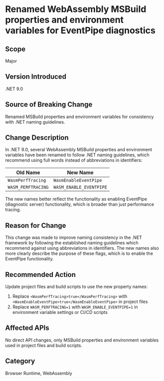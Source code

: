 # Renamed WebAssembly MSBuild properties and environment variables for EventPipe diagnostics

## Scope
Major

## Version Introduced
.NET 9.0

## Source of Breaking Change
Renamed MSBuild properties and environment variables for consistency with .NET naming guidelines.

## Change Description
In .NET 9.0, several WebAssembly MSBuild properties and environment variables have been renamed to follow .NET naming guidelines, which recommend using full words instead of abbreviations in identifiers:

| Old Name | New Name |
|----------|----------|
| `WasmPerfTracing` | `WasmEnableEventPipe` |
| `WASM_PERFTRACING` | `WASM_ENABLE_EVENTPIPE` |

The new names better reflect the functionality as enabling EventPipe (diagnostic server) functionality, which is broader than just performance tracing.

## Reason for Change
This change was made to improve naming consistency in the .NET framework by following the established naming guidelines which recommend against using abbreviations in identifiers. The new names also more clearly describe the purpose of these flags, which is to enable the EventPipe functionality.

## Recommended Action
Update project files and build scripts to use the new property names:

1. Replace `<WasmPerfTracing>true</WasmPerfTracing>` with `<WasmEnableEventPipe>true</WasmEnableEventPipe>` in project files
2. Replace `WASM_PERFTRACING=1` with `WASM_ENABLE_EVENTPIPE=1` in environment variable settings or CI/CD scripts

## Affected APIs
No direct API changes, only MSBuild properties and environment variables used in project files and build scripts.

## Category
Browser Runtime, WebAssembly